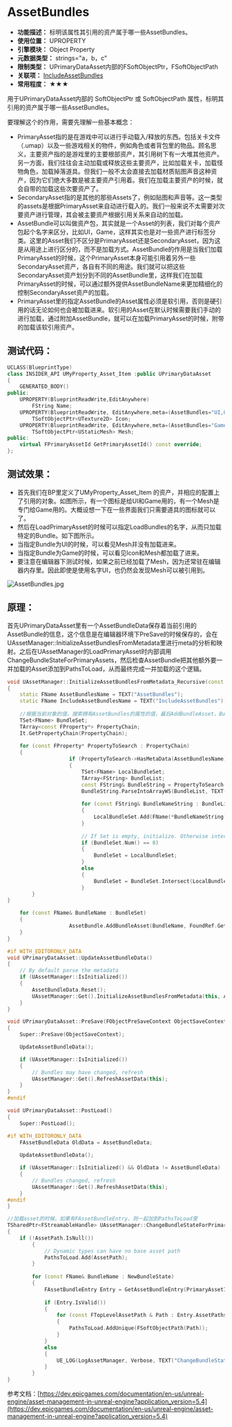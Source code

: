 ﻿# AssetBundles

- **功能描述：** 标明该属性其引用的资产属于哪一些AssetBundles。
- **使用位置：** UPROPERTY
- **引擎模块：** Object Property
- **元数据类型：** strings="a，b，c"
- **限制类型：** UPrimaryDataAsset内部的FSoftObjectPtr，FSoftObjectPath 
- **关联项：** [IncludeAssetBundles](../IncludeAssetBundles/IncludeAssetBundles.md)
- **常用程度：** ★★★

用于UPrimaryDataAsset内部的 SoftObjectPtr 或 SoftObjectPath 属性，标明其引用的资产属于哪一些AssetBundles。

要理解这个的作用，需要先理解一些基本概念：

- PrimaryAsset指的是在游戏中可以进行手动载入/释放的东西。包括关卡文件（.umap）以及一些游戏相关的物件，例如角色或者背包里的物品。顾名思义，主要资产指的是游戏里的主要根部资产，其引用树下有一大堆其他资产。另一方面，我们往往会主动加载或释放这些主要资产，比如加载关卡，加载怪物角色，加载掉落道具。但我们一般不太会直接去加载材质贴图声音这种资产，因为它们绝大多数是被主要资产引用着。我们在加载主要资产的时候，就会自带的加载这些次要资产了。
- SecondaryAsset指的是其他的那些Assets了，例如贴图和声音等。这一类型的assets是根据PrimaryAsset来自动进行载入的。我们一般来说不太需要对次要资产进行管理，其会被主要资产根据引用关系来自动的加载。
- AssetBundle可以叫做资产包，其实就是一个Asset的列表，我们对每个资产包起个名字来区分，比如UI，Game，这样其实也是对一些资产进行标签分类。这里的Asset我们不区分是PrimaryAsset还是SecondaryAsset，因为这是从用途上进行区分的，而不是加载方式。AssetBundle的作用是当我们加载PrimaryAsset的时候，这个PrimaryAsset本身可能引用着另外一些SecondaryAsset资产，各自有不同的用途。我们就可以把这些SecondaryAsset资产划分到不同的AssetBundle里，这样我们在加载PrimaryAsset的时候，可以通过额外提供AssetBundleName来更加精细化的控制SecondaryAsset资产的加载。
- PrimaryAsset里的指定AssetBundle的Asset属性必须是软引用，否则是硬引用的话无论如何也会被加载进来。软引用的Asset在默认时候需要我们手动的进行加载，通过附加AssetBundle，就可以在加载PrimaryAsset的时候，附带的加载该软引用资产。

## 测试代码：

```cpp
UCLASS(BlueprintType)
class INSIDER_API UMyProperty_Asset_Item :public UPrimaryDataAsset
{
	GENERATED_BODY()
public:
	UPROPERTY(BlueprintReadWrite,EditAnywhere)
		FString Name;
	UPROPERTY(BlueprintReadWrite, EditAnywhere,meta=(AssetBundles="UI,Game"))
		TSoftObjectPtr<UTexture2D> Icon;
	UPROPERTY(BlueprintReadWrite, EditAnywhere,meta=(AssetBundles="Game"))
		TSoftObjectPtr<UStaticMesh> Mesh;
public:
	virtual FPrimaryAssetId GetPrimaryAssetId() const override;
};
```

## 测试效果：

- 首先我们在BP里定义了UMyProperty_Asset_Item 的资产，并相应的配置上了引用的对象。如图所示，有一个图标是给UI和Game用的，有一个Mesh是专门给Game用的。大概设想一下在一些界面我们只需要道具的图标就可以了。
- 然后在LoadPrimaryAsset的时候可以指定LoadBundles的名字，从而只加载特定的Bundle。如下图所示。
- 当指定Bundle为UI的时候，可以看见Mesh并没有加载进来。
- 当指定Bundle为Game的时候，可以看见Icon和Mesh都加载了进来。
- 要注意在编辑器下测试时候，如果之前已经加载了Mesh，因为还常驻在编辑器内存里。因此即使是使用名字UI，也仍然会发现Mesh可以被引用到。

![AssetBundles.jpg](AssetBundles.jpg)

## 原理：

首先UPrimaryDataAsset里有一个AssetBundleData保存着当前引用的AssetBundle的信息，这个信息是在编辑器环境下PreSave的时候保存的，会在UAssetManager::InitializeAssetBundlesFromMetadata里进行meta的分析和映射。之后在UAssetManager的LoadPrimaryAsset时内部调用 ChangeBundleStateForPrimaryAssets，然后检查AssetBundle把其他额外要一并加载的Asset添加到PathsToLoad，从而最终完成一并加载的这个逻辑。

```cpp
void UAssetManager::InitializeAssetBundlesFromMetadata_Recursive(const UStruct* Struct, const void* StructValue, FAssetBundleData& AssetBundle, FName DebugName, TSet<const void*>& AllVisitedStructValues) const
{
	static FName AssetBundlesName = TEXT("AssetBundles");
	static FName IncludeAssetBundlesName = TEXT("IncludeAssetBundles");
	
	//根据当前对象的值，搜索拥有AssetBundles的属性的值，最后AddBundleAsset，BundleName就是设置的值，而FoundRef是引用的对象的资产路径
	TSet<FName> BundleSet;
	TArray<const FProperty*> PropertyChain;
	It.GetPropertyChain(PropertyChain);
	
	for (const FProperty* PropertyToSearch : PropertyChain)
	{
					if (PropertyToSearch->HasMetaData(AssetBundlesName))
					{
						TSet<FName> LocalBundleSet;
						TArray<FString> BundleList;
						const FString& BundleString = PropertyToSearch->GetMetaData(AssetBundlesName);
						BundleString.ParseIntoArrayWS(BundleList, TEXT(","));
	
						for (const FString& BundleNameString : BundleList)
						{
							LocalBundleSet.Add(FName(*BundleNameString));
						}
	
						// If Set is empty, initialize. Otherwise intersect
						if (BundleSet.Num() == 0)
						{
							BundleSet = LocalBundleSet;
						}
						else
						{
							BundleSet = BundleSet.Intersect(LocalBundleSet);
						}
		}
}

	for (const FName& BundleName : BundleSet)
	{
					AssetBundle.AddBundleAsset(BundleName, FoundRef.GetAssetPath());
	}
}

#if WITH_EDITORONLY_DATA
void UPrimaryDataAsset::UpdateAssetBundleData()
{
	// By default parse the metadata
	if (UAssetManager::IsInitialized())
	{
		AssetBundleData.Reset();
		UAssetManager::Get().InitializeAssetBundlesFromMetadata(this, AssetBundleData);
	}
}

void UPrimaryDataAsset::PreSave(FObjectPreSaveContext ObjectSaveContext)
{
	Super::PreSave(ObjectSaveContext);

	UpdateAssetBundleData();

	if (UAssetManager::IsInitialized())
	{
		// Bundles may have changed, refresh
		UAssetManager::Get().RefreshAssetData(this);
	}
}
#endif

void UPrimaryDataAsset::PostLoad()
{
	Super::PostLoad();

#if WITH_EDITORONLY_DATA
	FAssetBundleData OldData = AssetBundleData;
	
	UpdateAssetBundleData();

	if (UAssetManager::IsInitialized() && OldData != AssetBundleData)
	{
		// Bundles changed, refresh
		UAssetManager::Get().RefreshAssetData(this);
	}
#endif
}

//加载asset的时候，如果有FAssetBundleEntry，则一起加到PathsToLoad里
TSharedPtr<FStreamableHandle> UAssetManager::ChangeBundleStateForPrimaryAssets(const TArray<FPrimaryAssetId>& AssetsToChange, const TArray<FName>& AddBundles, const TArray<FName>& RemoveBundles, bool bRemoveAllBundles, FStreamableDelegate DelegateToCall, TAsyncLoadPriority Priority)
{
	if (!AssetPath.IsNull())
		{
			// Dynamic types can have no base asset path
			PathsToLoad.Add(AssetPath);
		}
		
		for (const FName& BundleName : NewBundleState)
		{
			FAssetBundleEntry Entry = GetAssetBundleEntry(PrimaryAssetId, BundleName);
		
			if (Entry.IsValid())
			{
				for (const FTopLevelAssetPath & Path : Entry.AssetPaths)
				{
					PathsToLoad.AddUnique(FSoftObjectPath(Path));
				}
			}
			else
			{
				UE_LOG(LogAssetManager, Verbose, TEXT("ChangeBundleStateForPrimaryAssets: No assets for bundle %s::%s"), *PrimaryAssetId.ToString(), *BundleName.ToString());
			}
		}
}
```

参考文档：[https://dev.epicgames.com/documentation/en-us/unreal-engine/asset-management-in-unreal-engine?application_version=5.4](https://dev.epicgames.com/documentation/en-us/unreal-engine/asset-management-in-unreal-engine?application_version=5.4)
